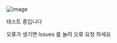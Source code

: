 ![image](https://github.com/ghrl1121/minecraft_helper_Framework/assets/70801233/ea300da3-eae6-4255-b93f-d7f0b6e94d97)

태스트 중입니다

오류가 생기면 lssues 를 눌려 오류 요청 하세요
